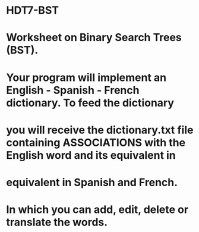 # HDT7-BST
# Worksheet on Binary Search Trees (BST).
# Your program will implement an English - Spanish - French dictionary. To feed the dictionary 
# you will receive the dictionary.txt file containing ASSOCIATIONS with the English word and its equivalent in 
# equivalent in Spanish and French. 
# In which you can add, edit, delete or translate the words.
